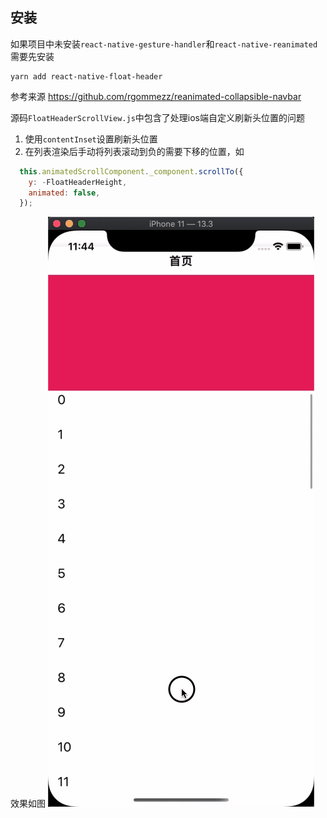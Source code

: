 ## 安装

如果项目中未安装`react-native-gesture-handler`和`react-native-reanimated`需要先安装

```shell
yarn add react-native-float-header
```

参考来源
<a>https://github.com/rgommezz/reanimated-collapsible-navbar</a>

源码`FloatHeaderScrollView.js`中包含了处理ios端自定义刷新头位置的问题
1. 使用`contentInset`设置刷新头位置
2. 在列表渲染后手动将列表滚动到负的需要下移的位置，如
```js
  this.animatedScrollComponent._component.scrollTo({
    y: -FloatHeaderHeight,
    animated: false,
  });
```

效果如图
<img src="https://github.com/17554265585/react-native-float-header/blob/master/demo.gif">
